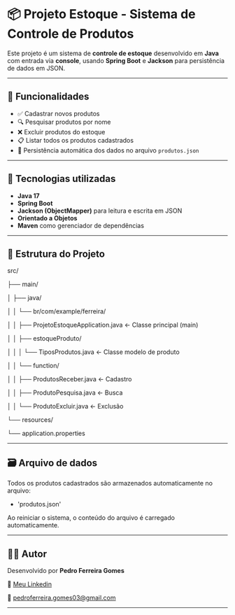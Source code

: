 # 📦 Projeto Estoque - Sistema de Controle de Produtos

Este projeto é um sistema de **controle de estoque** desenvolvido em **Java** com entrada via **console**, usando **Spring Boot** e **Jackson** para persistência de dados em JSON.

---

## 🚀 Funcionalidades

- ✅ Cadastrar novos produtos
- 🔍 Pesquisar produtos por nome
- ❌ Excluir produtos do estoque
- 📋 Listar todos os produtos cadastrados
- 💾 Persistência automática dos dados no arquivo `produtos.json`

---

## 🧱 Tecnologias utilizadas

- **Java 17**
- **Spring Boot**
- **Jackson (ObjectMapper)** para leitura e escrita em JSON
- **Orientado a Objetos**
- **Maven** como gerenciador de dependências

---
## 📂 Estrutura do Projeto
src/

├── main/

│ ├── java/

│ │ └── br/com/example/ferreira/

│ │ ├── ProjetoEstoqueApplication.java ← Classe principal (main)

│ │ ├── estoqueProduto/

│ │ │ └── TiposProdutos.java ← Classe modelo de produto

│ │ └── function/

│ │ ├── ProdutosReceber.java ← Cadastro

│ │ ├── ProdutoPesquisa.java ← Busca

│ │ └── ProdutoExcluir.java ← Exclusão

└── resources/

└── application.properties

---

## 🗃️ Arquivo de dados

Todos os produtos cadastrados são armazenados automaticamente no arquivo: 

 - 'produtos.json'

Ao reiniciar o sistema, o conteúdo do arquivo é carregado automaticamente.

---

## 👨‍💻 Autor

Desenvolvido por **Pedro Ferreira Gomes**

🔗 [Meu Linkedin](www.linkedin.com/in/pedro-ferreira-a762532bb)

📧 pedroferreira.gomes03@gmail.com

---
